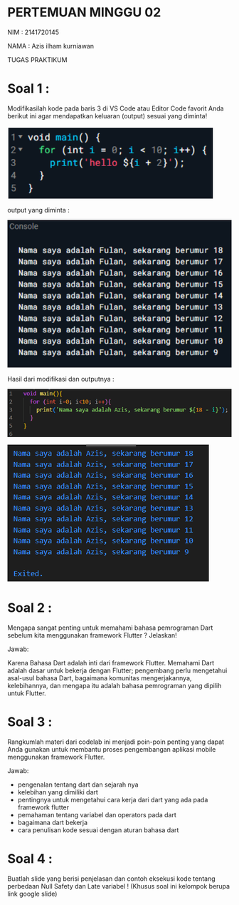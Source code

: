 # PERTEMUAN MINGGU 02

NIM : 2141720145

NAMA : Azis ilham kurniawan

TUGAS PRAKTIKUM

# Soal 1 :

Modifikasilah kode pada baris 3 di VS Code atau Editor Code favorit Anda berikut ini agar mendapatkan keluaran (output) sesuai yang diminta!

![Screenshot main](docs/soal1.png)

output yang diminta :

![Screenshot main](docs/contoh_output1.png)

Hasil dari modifikasi dan outputnya :

![Screenshot main](docs/hasil_soal1.png)

![Screenshot main](docs/hasil_output1.png)

# Soal 2 :

Mengapa sangat penting untuk memahami bahasa pemrograman Dart sebelum kita menggunakan framework Flutter ? Jelaskan!

Jawab:

Karena Bahasa Dart adalah inti dari framework Flutter. Memahami Dart adalah dasar untuk bekerja dengan Flutter; pengembang perlu mengetahui asal-usul bahasa Dart, bagaimana komunitas mengerjakannya, kelebihannya, dan mengapa itu adalah bahasa pemrograman yang dipilih untuk Flutter.

# Soal 3 :

Rangkumlah materi dari codelab ini menjadi poin-poin penting yang dapat Anda gunakan untuk membantu proses pengembangan aplikasi mobile menggunakan framework Flutter.

Jawab:

- pengenalan tentang dart dan sejarah nya
- kelebihan yang dimiliki dart
- pentingnya untuk mengetahui cara kerja dari dart yang ada pada framework flutter
- pemahaman tentang variabel dan operators pada dart
- bagaimana dart bekerja
- cara penulisan kode sesuai dengan aturan bahasa dart

# Soal 4 :

Buatlah slide yang berisi penjelasan dan contoh eksekusi kode tentang perbedaan Null Safety dan Late variabel ! (Khusus soal ini kelompok berupa link google slide)
